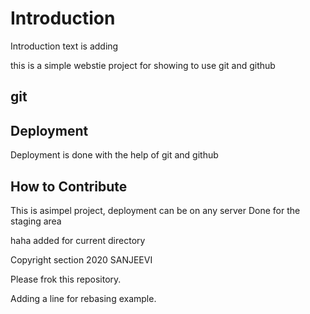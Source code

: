 # Introduction
Introduction text is adding

this is a simple webstie project for 
showing to use git and github

## git

## Deployment
Deployment is done with the help of git and github

## How to Contribute

This is asimpel project, deployment can be on any server
Done for the staging area


haha added for current directory


Copyright section 2020 SANJEEVI

Please frok this repository.

Adding a line for rebasing example.
